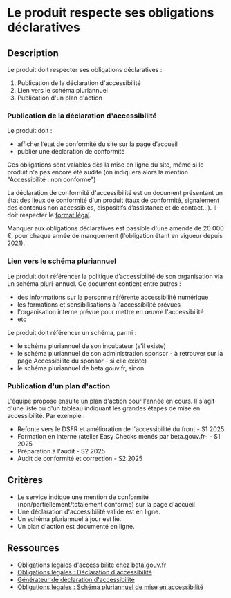 # Le produit respecte ses obligations déclaratives

## Description

Le produit doit respecter ses obligations déclaratives :

1. Publication de la déclaration d'accessibilité
2. Lien vers le schéma pluriannuel
3. Publication d'un plan d'action

### Publication de la déclaration d'accessibilité

Le produit doit :

- afficher l’état de conformité du site sur la page d’accueil
- publier une déclaration de conformité

Ces obligations sont valables dès la mise en ligne du site, même si le
produit n'a pas encore été audité (on indiquera alors la mention
"Accessibilité : non conforme")

La déclaration de conformité d'accessibilité est un document
présentant un état des lieux de conformité d'un produit (taux de
conformité, signalement des contenus non accessibles, dispositifs
d’assistance et de contact...). Il doit respecter le [format
légal](https://accessibilite.numerique.gouv.fr/obligations/declaration-accessibilite/).

Manquer aux obligations déclaratives est passible d'une amende de 20
000 €, pour chaque année de manquement (l'obligation étant en vigueur
depuis 2021).

### Lien vers le schéma pluriannuel

Le produit doit référencer la politique d’accessibilité de son
organisation via un schéma pluri-annuel. Ce document contient entre
autres :

- des informations sur la personne référente accessibilité numérique
- les formations et sensibilisations à l'accessibilité prévues
- l'organisation interne prévue pour mettre en œuvre l'accessibilité
- etc

Le produit doit référencer un schéma, parmi :

- le schéma pluriannuel de son incubateur (s'il existe)
- le schéma pluriannuel de son administration sponsor - à retrouver
  sur la page Accessibilité du sponsor - si elle existe)
- le schéma pluriannuel de beta.gouv.fr, sinon

### Publication d'un plan d'action

L'équipe propose ensuite un plan d'action pour l'année en cours. Il
s'agit d'une liste ou d'un tableau indiquant les grandes étapes de
mise en accessibilité. Par exemple :

- Refonte vers le DSFR et amélioration de l'accessibilité du front - S1 2025
- Formation en interne (atelier Easy Checks menés par beta.gouv.fr- - S1 2025
- Préparation à l'audit - S2 2025
- Audit de conformité et correction - S2 2025

## Critères

- Le service indique une mention de conformité
  (non/partiellement/totalement conforme) sur la page d'accueil
- Une déclaration d'accessibilité valide est en ligne.
- Un schéma pluriannuel à jour est lié.
- Un plan d'action est documenté en ligne.

## Ressources

- [Obligations légales d'accessibilite chez beta.gouv.fr](https://doc.incubateur.net/communaute/gerer-son-produit/les-standards/accessibilite-and-inclusion/obligations-legales#obligations-legales)
- [Obligations légales : Déclaration d'accessibilité](https://accessibilite.numerique.gouv.fr/obligations/declaration-accessibilite/)
- [Générateur de déclaration d'accessibilité](https://betagouv.github.io/a11y-generateur-declaration/)
- [Obligations légales : Schéma pluriannuel de mise en accessibilité](https://accessibilite.numerique.gouv.fr/obligations/schema-pluriannuel/)
